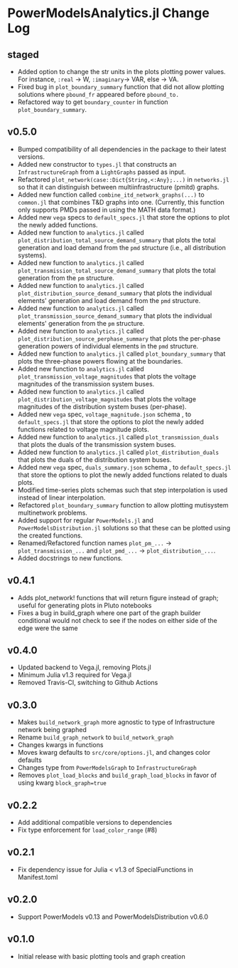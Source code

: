 # PowerModelsAnalytics.jl Change Log

## staged

- Added option to change the str units in the plots plotting power values. For instance, `:real` -> W, `:imaginary`-> VAR, else -> VA.
- Fixed bug in `plot_boundary_summary` function that did not allow plotting solutions where `pbound_fr` appeared before `pbound_to.`
- Refactored way to get `boundary_counter` in function `plot_boundary_summary`.

## v0.5.0

- Bumped compatibility of all dependencies in the package to their latest versions.
- Added new constructor to `types.jl` that constructs an `InfrastructureGraph` from a `LightGraphs` passed as input.
- Refactored `plot_network(case::Dict{String,<:Any};...)` in `networks.jl` so that it can distinguish between multiinfrastructure (pmitd) graphs.
- Added new function called `combine_itd_network_graphs(...)` to `common.jl` that combines T&D graphs into one. (Currently, this function only supports PMDs passed in using the MATH data format.)
- Added new `vega` specs to `default_specs.jl` that store the options to plot the newly added functions.
- Added new function to `analytics.jl` called `plot_distribution_total_source_demand_summary` that plots the total generation and load demand from the `pmd` structure (i.e., all distribution systems).
- Added new function to `analytics.jl` called `plot_transmission_total_source_demand_summary` that plots the total generation from the `pm` structure.
- Added new function to `analytics.jl` called `plot_distribution_source_demand_summary` that plots the individual elements' generation and load demand from the `pmd` structure.
- Added new function to `analytics.jl` called `plot_transmission_source_demand_summary` that plots the individual elements' generation from the `pm` structure.
- Added new function to `analytics.jl` called `plot_distribution_source_perphase_summary` that plots the per-phase generation powers of individual elements in the `pmd` structure.
- Added new function to `analytics.jl` called `plot_boundary_summary` that plots the three-phase powers flowing at the boundaries.
- Added new function to `analytics.jl` called `plot_transmission_voltage_magnitudes` that plots the voltage magnitudes of the transmission system buses.
- Added new function to `analytics.jl` called `plot_distribution_voltage_magnitudes` that plots the voltage magnitudes of the distribution system buses (per-phase).
- Added new `vega` spec, `voltage_magnitude.json` schema , to `default_specs.jl` that store the options to plot the newly added functions related to voltage magnitude plots.
- Added new function to `analytics.jl` called `plot_transmission_duals` that plots the duals of the transmission system buses.
- Added new function to `analytics.jl` called `plot_distribution_duals` that plots the duals of the distribution system buses.
- Added new `vega` spec, `duals_summary.json` schema , to `default_specs.jl` that store the options to plot the newly added functions related to duals plots.
- Modified time-series plots schemas such that step interpolation is used instead of linear interpolation.
- Refactored `plot_boundary_summary` function to allow plotting mutisystem multinetwork problems.
- Added support for regular `PowerModels.jl` and `PowerModelsDistribution.jl` solutions so that these can be plotted using the created functions.
- Renamed/Refactored function names `plot_pm_...` -> `plot_transmission_...` and `plot_pmd_...` -> `plot_distribution_...`.
- Added docstrings to new functions.

## v0.4.1

- Adds plot_network! functions that will return figure instead of graph; useful for generating plots in Pluto notebooks
- Fixes a bug in build_graph where one part of the graph builder conditional would not check to see if the nodes on either side of the edge were the same

## v0.4.0

- Updated backend to Vega.jl, removing Plots.jl
- Minimum Julia v1.3 required for Vega.jl
- Removed Travis-CI, switching to Github Actions

## v0.3.0

- Makes `build_network_graph` more agnostic to type of Infrastructure network being graphed
- Rename `build_graph_network` to `build_network_graph`
- Changes kwargs in functions
- Moves kwarg defaults to `src/core/options.jl`, and changes color defaults
- Changes type from `PowerModelsGraph` to `InfrastructureGraph`
- Removes `plot_load_blocks` and `build_graph_load_blocks` in favor of using kwarg `block_graph=true`

## v0.2.2

- Add additional compatible versions to dependencies
- Fix type enforcement for `load_color_range` (#8)

## v0.2.1

- Fix dependency issue for Julia < v1.3 of SpecialFunctions in Manifest.toml

## v0.2.0

- Support PowerModels v0.13 and PowerModelsDistribution v0.6.0

## v0.1.0

- Initial release with basic plotting tools and graph creation
